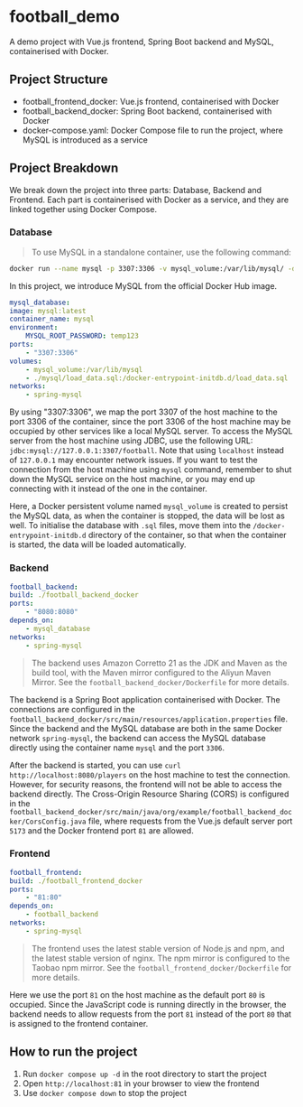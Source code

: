 # football_demo
A demo project with Vue.js frontend, Spring Boot backend and MySQL, containerised with Docker. 

## Project Structure
+ football_frontend_docker: Vue.js frontend, containerised with Docker
+ football_backend_docker: Spring Boot backend, containerised with Docker
+ docker-compose.yaml: Docker Compose file to run the project, where MySQL is introduced as a service

## Project Breakdown

We break down the project into three parts: Database, Backend and Frontend. Each part is containerised with Docker as a service, and they are linked together using Docker Compose. 

### Database
> To use MySQL in a standalone container, use the following command: 
```bash
docker run --name mysql -p 3307:3306 -v mysql_volume:/var/lib/mysql/ -d -e "MYSQL_ROOT_PASSWORD=temp123" mysql
```

In this project, we introduce MySQL from the official Docker Hub image. 
```yaml
mysql_database:
image: mysql:latest
container_name: mysql
environment:
    MYSQL_ROOT_PASSWORD: temp123
ports:
    - "3307:3306"
volumes:
    - mysql_volume:/var/lib/mysql
    - ./mysql/load_data.sql:/docker-entrypoint-initdb.d/load_data.sql
networks:
    - spring-mysql
```
By using "3307:3306", we map the port 3307 of the host machine to the port 3306 of the container, since the port 3306 of the host machine may be occupied by other services like a local MySQL server. To access the MySQL server from the host machine using JDBC, use the following URL: `jdbc:mysql://127.0.0.1:3307/football`. Note that using `localhost` instead of `127.0.0.1` may encounter network issues. If you want to test the connection from the host machine using `mysql` command, remember to shut down the MySQL service on the host machine, or you may end up connecting with it instead of the one in the container. 

Here, a Docker persistent volume named `mysql_volume` is created to persist the MySQL data, as when the container is stopped, the data will be lost as well. To initialise the database with `.sql` files, move them into the `/docker-entrypoint-initdb.d` directory of the container, so that when the container is started, the data will be loaded automatically. 

### Backend
```yaml
football_backend:
build: ./football_backend_docker
ports:
    - "8080:8080"
depends_on:
    - mysql_database
networks:
    - spring-mysql
```
> The backend uses Amazon Corretto 21 as the JDK and Maven as the build tool, with the Maven mirror configured to the Aliyun Maven Mirror. See the `football_backend_docker/Dockerfile` for more details.

The backend is a Spring Boot application containerised with Docker. The connections are configured in the `football_backend_docker/src/main/resources/application.properties` file. Since the backend and the MySQL database are both in the same Docker network `spring-mysql`, the backend can access the MySQL database directly using the container name `mysql` and the port `3306`.

After the backend is started, you can use `curl http://localhost:8080/players` on the host machine to test the connection. However, for security reasons, the frontend will not be able to access the backend directly. The Cross-Origin Resource Sharing (CORS) is configured in the `football_backend_docker/src/main/java/org/example/football_backend_docker/CorsConfig.java` file, where requests from the Vue.js default server port `5173` and the Docker frontend port `81` are allowed. 

### Frontend
```yaml
football_frontend:
build: ./football_frontend_docker
ports:
    - "81:80"
depends_on:
    - football_backend
networks:
    - spring-mysql
```
> The frontend uses the latest stable version of Node.js and npm, and the latest stable version of nginx. The npm mirror is configured to the Taobao npm mirror. See the `football_frontend_docker/Dockerfile` for more details. 

Here we use the port `81` on the host machine as the default port `80` is occupied. Since the JavaScript code is running directly in the browser, the backend needs to allow requests from the port `81` instead of the port `80` that is assigned to the frontend container. 

## How to run the project
1. Run `docker compose up -d` in the root directory to start the project
2. Open `http://localhost:81` in your browser to view the frontend
3. Use `docker compose down` to stop the project